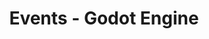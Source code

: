 ---
title: "Events - Godot Engine"
description: "This page lists the upcoming and previous Godot community events."
build:
  render: always
cascade:
  - build:
      list: local
      publishResources: false
      render: never
---